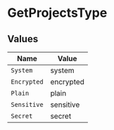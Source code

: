 # GetProjectsType


## Values

| Name        | Value       |
| ----------- | ----------- |
| `System`    | system      |
| `Encrypted` | encrypted   |
| `Plain`     | plain       |
| `Sensitive` | sensitive   |
| `Secret`    | secret      |
